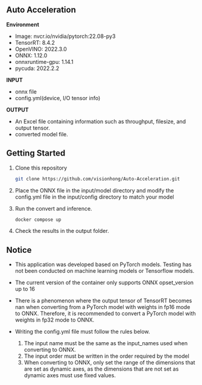 ## Auto Acceleration

**Environment**

* Image: nvcr.io/nvidia/pytorch:22.08-py3
* TensorRT: 8.4.2
* OpenVINO: 2022.3.0
* ONNX: 1.12.0
* onnxruntime-gpu: 1.14.1
* pycuda: 2022.2.2

**INPUT**

* onnx file
* config.yml(device, I/O tensor info)

**OUTPUT**

* An Excel file containing information such as throughput, filesize, and output tensor.
* converted model file.

## Getting Started

1. Clone this repository

   ```bash
   git clone https://github.com/visionhong/Auto-Acceleration.git
   ```
2. Place the ONNX file in the input/model directory and modify the config.yml file in the input/config directory to match your model
3. Run the convert and inference.

   ```bash
   docker compose up
   ```
4. Check the results in the output folder.

## Notice

* This application was developed based on PyTorch models. Testing has not been conducted on machine learning models or Tensorflow models.
* The current version of the container only supports ONNX opset_version up to 16
* There is a phenomenon where the output tensor of TensorRT becomes nan when converting from a PyTorch model with weights in fp16 mode to ONNX. Therefore, it is recommended to convert a PyTorch model with weights in fp32 mode to ONNX.
* Writing the config.yml file must follow the rules below.

  1. The input name must be the same as the input_names used when converting to ONNX.
  2. The input order must be written in the order required by the model
  3. When converting to ONNX, only set the range of the dimensions that are set as dynamic axes, as the dimensions that are not set as dynamic axes must use fixed values.
